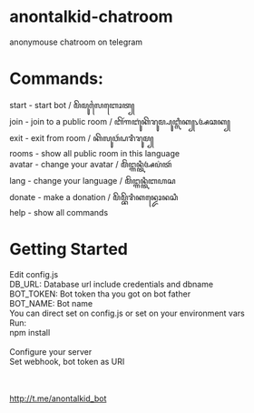 # anontalkid-chatroom
anonymouse chatroom on telegram 


# Commands:
start - start bot / ꦩꦼꦩꦸꦭꦻꦧꦺꦴꦠ꧀ <br />
join - join to a public room / ꦧꦼꦂꦒꦧꦸꦁꦏꦼꦫꦸꦩ꧀ꦥꦸꦧ꧀ꦭꦶꦏ꧀꧈ꦄꦕꦏ꧀ <br />
exit - exit from room / ꦏꦼꦭꦸꦮꦂꦝꦫꦶꦫꦸꦩ꧀ <br />
rooms - show all public room in this language <br />
avatar - change your avatar / ꦩꦼꦁꦔ꧀ꦒꦤ꧀ꦠꦶꦄꦥ꦳ꦠꦂ <br />
lang - change your language / ꦩꦼꦁꦔ꧀ꦒꦤ꧀ꦠꦶꦧꦲꦱ <br />
donate - make a donation / ꦩꦼꦩ꧀ꦧꦼꦫꦶꦏꦤ꧀ꦢꦺꦴꦤꦱꦶ <br />
help - show all commands <br />


# Getting Started
Edit config.js <br/>
DB_URL: Database url include credentials and dbname <br/>
BOT_TOKEN: Bot token tha you got on bot father <br/>
BOT_NAME: Bot name <br />
You can direct set on config.js or set on your environment vars
 <br/>
Run: <br/>
npm install <br/>
<br/>
Configure your server <br/>
Set webhook, bot token as URI<br/>
<br/><br/>

http://t.me/anontalkid_bot
